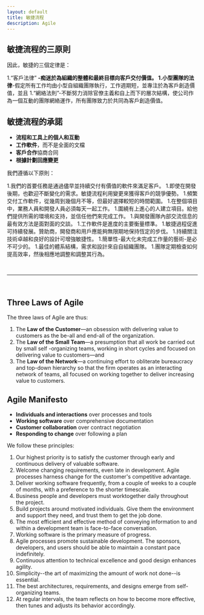 ```yaml
---
layout: default
title: 敏捷流程
description: Agile
---
```


## 敏捷流程的三原則

因此，敏捷的三個定律是：

1.“客戶法律” **-痴迷於為組織的整體和最終目標向客戶交付價值。
1.小型團隊的法律**-假定所有工作均由小型自組織團隊執行，工作週期短，並專注於為客戶創造價值，並且
1.“網絡法則”-不斷努力消除官僚主義和自上而下的層次結構，使公司作為一個互動的團隊網絡運作，所有團隊致力於共同為客戶創造價值。

## 敏捷流程的承諾

* **流程和工具上的個人和互動**
* **工作軟件**，而不是全面的文檔
* **客戶合作**協商合同
* **根據計劃回應變更**

我們遵循以下原則：

1.我們的首要任務是通過儘早並持續交付有價值的軟件來滿足客戶。
1.即使在開發後期，也歡迎不斷變化的需求。敏捷流程利用變更來獲得客戶的競爭優勢。
1.頻繁交付工作軟件，從幾周到幾個月不等，但最好選擇較短的時間範圍。
1.在整個項目中，業務人員和開發人員必須每天一起工作。
1.圍繞有上進心的人建立項目。給他們提供所需的環境和支持，並信任他們來完成工作。
1.與開發團隊內部交流信息的最有效方法是面對面的交談。
1.工作軟件是進度的主要衡量標準。
1.敏捷過程促進可持續發展。贊助商，開發商和用戶應能夠無限期地保持恆定的步伐。
1.持續關注技術卓越和良好的設計可增強敏捷性。
1.簡單性-最大化未完成工作量的藝術-是必不可少的。
1.最佳的體系結構，需求和設計來自自組織團隊。
1.團隊定期檢查如何提高效率，然後相應地調整和調整其行為。

<br>

---

<br>

## Three Laws of Agile

The three laws of Agile are thus:

1. The **Law of the Customer**—an obsession with delivering value to customers as the be-all and end-all of the organization.
1. The **Law of the Small Team**—a presumption that all work be carried out by small self -organizing teams, working in short cycles and focused on delivering value to customers—and
1. The **Law of the Network**—a continuing effort to obliterate bureaucracy and top-down hierarchy so that the firm operates as an interacting network of teams, all focused on working together to deliver increasing value to customers.

## Agile Manifesto

* **Individuals and interactions** over processes and tools
* **Working software** over comprehensive documentation
* **Customer collaboration** over contract negotiation
* **Responding to change** over following a plan

We follow these principles:

1. Our highest priority is to satisfy the customer through early and continuous delivery of valuable software.
1. Welcome changing requirements, even late in development. Agile processes harness change for the customer's competitive advantage.
1. Deliver working software frequently, from a couple of weeks to a couple of months, with a preference to the shorter timescale.
1. Business people and developers must worktogether daily throughout the project.
1. Build projects around motivated individuals. Give them the environment and support they need, and trust them to get the job done.
1. The most efficient and effective method of conveying information to and within a development team is face-to-face conversation.
1. Working software is the primary measure of progress.
1. Agile processes promote sustainable development. The sponsors, developers, and users should be able to maintain a constant pace indefinitely.
1. Continuous attention to technical excellence and good design enhances agility.
1. Simplicity--the art of maximizing the amount of work not done--is essential.
1. The best architectures, requirements, and designs emerge from self-organizing teams.
1. At regular intervals, the team reflects on how to become more effective, then tunes and adjusts its behavior accordingly.
